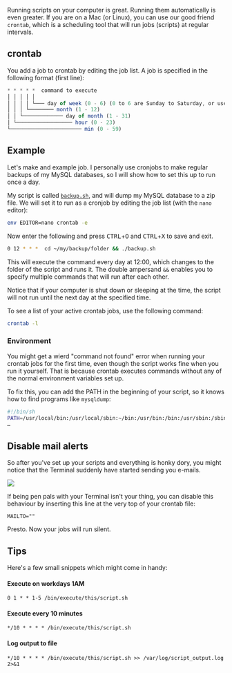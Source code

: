 Running scripts on your computer is great. Running them automatically is even greater. If you are on a Mac (or Linux), you can use our good friend `crontab`, which is a scheduling tool that will run jobs (scripts) at regular intervals.

<!-- more-->

## crontab

You add a job to crontab by editing the job list. A job is specified in the following format (first line):

```js
* * * * *  command to execute
│ │ │ │ │
│ │ │ │ └─── day of week (0 - 6) (0 to 6 are Sunday to Saturday, or use names; 7 is Sunday, the same as 0)
│ │ │ └──────── month (1 - 12)
│ │ └───────────── day of month (1 - 31)
│ └────────────────── hour (0 - 23)
└─────────────────────── min (0 - 59)
```

## Example

Let's make and example job. I personally use cronjobs to make regular backups of my MySQL databases, so I will show how to set this up to run once a day.

My script is called [`backup.sh`](https://gist.github.com/omichelsen/8968ea562fe646b78780), and will dump my MySQL database to a zip file. We will set it to run as a cronjob by editing the job list (with the `nano` editor):

```bash
env EDITOR=nano crontab -e
```

Now enter the following and press <kbd>CTRL</kbd>+<kbd>O</kbd> and <kbd>CTRL</kbd>+<kbd>X</kbd> to save and exit.

```bash
0 12 * * *  cd ~/my/backup/folder && ./backup.sh
```

This will execute the command every day at 12:00, which changes to the folder of the script and runs it. The double ampersand `&&` enables you to specify multiple commands that will run after each other. 

Notice that if your computer is shut down or sleeping at the time, the script will not run until the next day at the specified time.

To see a list of your active crontab jobs, use the following command:

```bash
crontab -l
```

### Environment

You might get a wierd "command not found" error when running your crontab jobs for the first time, even though the script works fine when you run it yourself. That is because crontab executes commands without any of the normal environment variables set up.

To fix this, you can add the PATH in the beginning of your script, so it knows how to find programs like `mysqldump`:

```bash
#!/bin/sh
PATH=/usr/local/bin:/usr/local/sbin:~/bin:/usr/bin:/bin:/usr/sbin:/sbin
…
```

## Disable mail alerts

So after you've set up your scripts and everything is honky dory, you might notice that the Terminal suddenly have started sending you e-mails.

![](/images/blog/schedule-jobs-with-crontab-on-mac-osx/you-have-mail.png)

If being pen pals with your Terminal isn't your thing, you can disable this behaviour by inserting this line at the very top of your crontab file:

    MAILTO=""

Presto. Now your jobs will run silent.

## Tips

Here's a few small snippets which might come in handy:

#### Execute on workdays 1AM

    0 1 * * 1-5 /bin/execute/this/script.sh

#### Execute every 10 minutes

    */10 * * * * /bin/execute/this/script.sh
   
#### Log output to file

    */10 * * * * /bin/execute/this/script.sh >> /var/log/script_output.log 2>&1